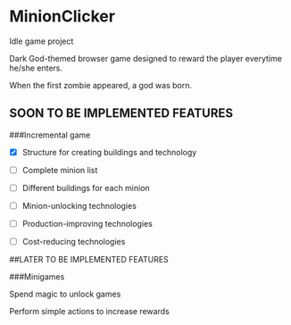 # MinionClicker
Idle game project

Dark God-themed browser game designed to reward the player everytime he/she enters.

When the first zombie appeared, a god was born. 

## SOON TO BE IMPLEMENTED FEATURES

###Incremental game

- [x] Structure for creating buildings and technology
- [ ] Complete minion list
- [ ] Different buildings for each minion
- [ ] Minion-unlocking technologies
- [ ] Production-improving technologies
- [ ] Cost-reducing technologies
  

##LATER TO BE IMPLEMENTED FEATURES

###Minigames

  Spend magic to unlock games
  
  Perform simple actions to increase rewards

